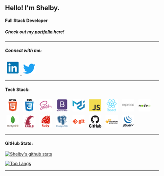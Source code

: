 ## Hello! I'm Shelby.

#### Full Stack Developer


##### Check out my [portfolio](https://www.shelby-el-rassi.com/) here!

---

##### Connect with me:

<p align="left">
<a href="www.linkedin.com/in/shelby-el-rassi-dev" target="blank">
<img width="40px" src="./devicon-master/icons/linkedin/linkedin-original.svg" alt="html5" style="padding:5px; width: 40px;" >
</a>
<a href="https://twitter.com/theartydev" target="blank">
<img width="40px" src="./devicon-master/icons/twitter/twitter-original.svg" alt="html5" style="padding:5px; width: 40px;" >
</a>
</p>


-----

#### Tech Stack:



<div style="display:inline-block;" >

<img width="40px" src="./devicon-master/icons/html5/html5-original-wordmark.svg" alt="html5" style="padding:5px; width: 40px;" >
<img width="40px"  src="./devicon-master/icons/css3/css3-original-wordmark.svg" alt="css" style="padding:5px; width: 40px;" >
<img width="40px"  src="./devicon-master/icons/sass/sass-original.svg" alt="sass" style="padding:5px; width: 40px;" >
<img width="40px" src="./devicon-master/icons/bootstrap/bootstrap-plain-wordmark.svg" alt="bootstrap" style="padding:5px; width: 40px;" >
<img width="40px"  src="./devicon-master/icons/materialui/materialui-original.svg" alt="materialui" style="padding:5px; width: 40px;" >
<img width="40px"  src="./devicon-master/icons/javascript/javascript-original.svg" alt="javascript" style="padding:5px; width: 40px;" >
<img width="40px"  src="./devicon-master/icons/react/react-original-wordmark.svg" alt="react" style="padding:5px; width: 40px;" >
<img width="40px" src="./devicon-master/icons/express/express-original-wordmark.svg" alt="express" style="padding:5px; width: 40px;" >
<img width="40px" src="./devicon-master/icons/nodejs/nodejs-original-wordmark.svg" alt="nodejs" style="padding:5px; width: 40px;" >
<img width="40px" src="./devicon-master/icons/mongodb/mongodb-original-wordmark.svg" alt="mongodb" style="padding:5px; width: 40px;" >
<img width="40px" src="./devicon-master/icons/rails/rails-plain-wordmark.svg" alt="rails" style="padding:5px; width: 40px;" >
<img width="40px" src="./devicon-master/icons/ruby/ruby-plain-wordmark.svg" alt="ruby" style="padding:5px; width: 40px;" >
<img width="40px" src="./devicon-master/icons/postgresql/postgresql-plain-wordmark.svg" alt="postgresql" style="padding:5px; width: 40px;" >
<img width="40px" src="./devicon-master/icons/git/git-plain-wordmark.svg" alt="git" style="padding:5px; width: 40px;" >
<img width="40px" src="./devicon-master/icons/github/github-original-wordmark.svg" alt="github" style="padding:5px; width: 40px;" >
<img width="40px" src="./devicon-master/icons/amazonwebservices/amazonwebservices-original-wordmark.svg" alt="AWS" style="padding:5px; width: 40px;" >
<img width="40px" src="./devicon-master/icons/jquery/jquery-original-wordmark.svg" alt="jquery" style="padding:5px; width: 40px;" >

</div>


-----

#### GitHub Stats:

[![Shelby's github stats](https://github-readme-stats.vercel.app/api?username=Shelby219)](https://github.com/Shelby219/github-readme-stats)


 [![Top Langs](https://github-readme-stats.vercel.app/api/top-langs/?username=Shelby219&layout=compact)](https://github.com/Shelby219)

-----

